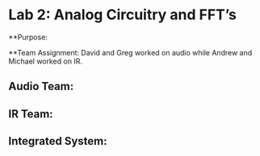 #  Lab 2: Analog Circuitry and FFT’s

**Purpose:

**Team Assignment: David and Greg worked on audio while Andrew and Michael worked on IR.

## Audio Team:

## IR Team:

## Integrated System:
